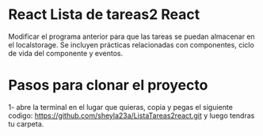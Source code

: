 # React Lista de tareas2 React 

Modificar el programa anterior para que las tareas se puedan almacenar en el localstorage.
Se incluyen prácticas relacionadas con componentes, ciclo de vida del componente y eventos.

# Pasos para clonar el proyecto
1- abre la terminal en el lugar que quieras, copia y pegas el siguiente codigo:
https://github.com/sheyla23a/ListaTareas2react.git
y luego tendras tu carpeta.
